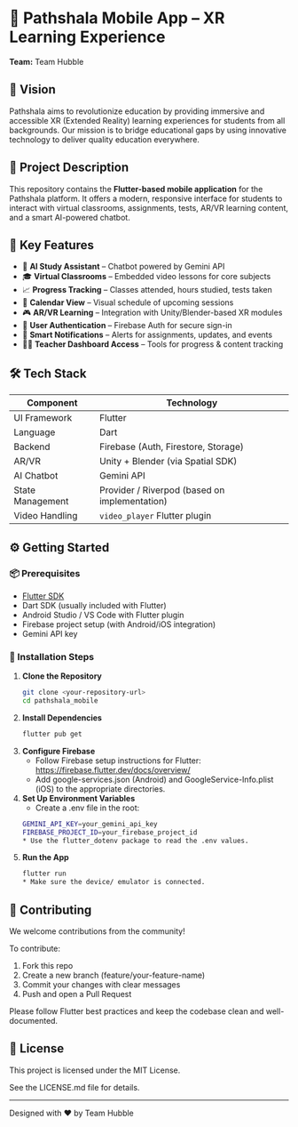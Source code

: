 # 📱 Pathshala Mobile App – XR Learning Experience  

**Team:** Team Hubble

## 🌟 Vision  
Pathshala aims to revolutionize education by providing immersive and accessible XR (Extended Reality) learning experiences for students from all backgrounds. Our mission is to bridge educational gaps by using innovative technology to deliver quality education everywhere.

## 📘 Project Description  
This repository contains the **Flutter-based mobile application** for the Pathshala platform. It offers a modern, responsive interface for students to interact with virtual classrooms, assignments, tests, AR/VR learning content, and a smart AI-powered chatbot.

## 🚀 Key Features
- 🤖 **AI Study Assistant** – Chatbot powered by Gemini API  
- 🎓 **Virtual Classrooms** – Embedded video lessons for core subjects  
- 📈 **Progress Tracking** – Classes attended, hours studied, tests taken  
- 📅 **Calendar View** – Visual schedule of upcoming sessions  
- 🎮 **AR/VR Learning** – Integration with Unity/Blender-based XR modules  
- 🔐 **User Authentication** – Firebase Auth for secure sign-in  
- 🔔 **Smart Notifications** – Alerts for assignments, updates, and events  
- 🧑‍🏫 **Teacher Dashboard Access** – Tools for progress & content tracking  

## 🛠️ Tech Stack
| Component | Technology |
|----------|------------|
| UI Framework | Flutter |
| Language | Dart |
| Backend | Firebase (Auth, Firestore, Storage) |
| AR/VR | Unity + Blender (via Spatial SDK) |
| AI Chatbot | Gemini API |
| State Management | Provider / Riverpod (based on implementation) |
| Video Handling | `video_player` Flutter plugin |

## ⚙️ Getting Started
### 📦 Prerequisites
- [Flutter SDK](https://docs.flutter.dev/get-started/install)
- Dart SDK (usually included with Flutter)
- Android Studio / VS Code with Flutter plugin
- Firebase project setup (with Android/iOS integration)
- Gemini API key

### 🔧 Installation Steps
1. **Clone the Repository**
   ```bash
   git clone <your-repository-url>
   cd pathshala_mobile
2. **Install Dependencies**
   ```bash
   flutter pub get
3. **Configure Firebase**
   * Follow Firebase setup instructions for Flutter: https://firebase.flutter.dev/docs/overview/
   * Add google-services.json (Android) and GoogleService-Info.plist (iOS) to the appropriate directories.
4. **Set Up Environment Variables**
   * Create a .env file in the root:
   ```bash
   GEMINI_API_KEY=your_gemini_api_key
   FIREBASE_PROJECT_ID=your_firebase_project_id
   * Use the flutter_dotenv package to read the .env values.
5. **Run the App**
   ```bash
   flutter run
   * Make sure the device/ emulator is connected.

## 👥 Contributing
We welcome contributions from the community!

To contribute:
1. Fork this repo
2. Create a new branch (feature/your-feature-name)
3. Commit your changes with clear messages
4. Push and open a Pull Request

Please follow Flutter best practices and keep the codebase clean and well-documented.

## 🪪 License
This project is licensed under the MIT License.

See the LICENSE.md file for details.

---

Designed with ❤️ by Team Hubble
